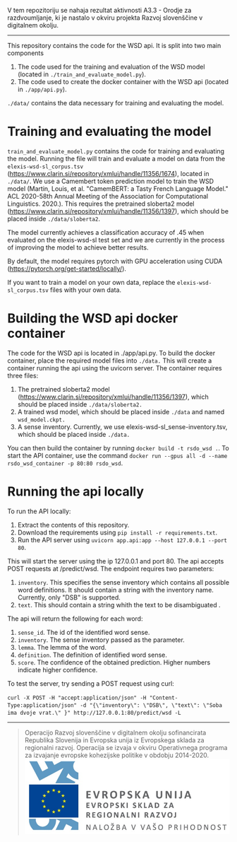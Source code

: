 V tem repozitoriju se nahaja rezultat aktivnosti A3.3 - Orodje za razdvoumljanje, ki je nastalo v okviru projekta Razvoj slovenščine v digitalnem okolju.

---

This repository contains the code for the WSD api. It is split into two main components

1. The code used for the training and evaluation of the WSD model (located in `./train_and_evaluate_model.py`).
2. The code used to create the docker container with the WSD api (located in `./app/api.py`).

`./data/` contains the data necessary for training and evaluating the model.

# Training and evaluating the model
`train_and_evaluate_model.py` contains the code for training and evaluating the model. Running the file will train and evaluate a model on data from the `elexis-wsd-sl_corpus.tsv` (https://www.clarin.si/repository/xmlui/handle/11356/1674), located in `./data/`. We use a Camembert token prediction model to train the WSD model (Martin, Louis, et al. "CamemBERT: a Tasty French Language Model." ACL 2020-58th Annual Meeting of the Association for Computational Linguistics. 2020.). This requires the pretrained sloberta2 model (https://www.clarin.si/repository/xmlui/handle/11356/1397), which should be placed inside `./data/sloberta2`.

The model currently achieves a classification accuracy of .45 when evaluated on the elexis-wsd-sl test set and we are currently in the process of improving the model to achieve better results.

By default, the model requires pytorch with GPU acceleration using CUDA (https://pytorch.org/get-started/locally/).

If you want to train a model on your own data, replace the `elexis-wsd-sl_corpus.tsv` files with your own data.

# Building the WSD api docker container
The code for the WSD api is located in ./app/api.py. To build the docker container, place the required model files into `./data.` This will create a container running the api using the uvicorn server. The container requires three files:
	
1. The pretrained sloberta2 model (https://www.clarin.si/repository/xmlui/handle/11356/1397), which should be placed inside `./data/sloberta2.`
2. A trained wsd model, which should be placed inside `./data` and named `wsd_model.ckpt.`
3. A sense inventory. Currently, we use elexis-wsd-sl_sense-inventory.tsv, which should be placed inside `./data.`

You can then build the container by running `docker build -t rsdo_wsd .`.  To start the API container, use the command `docker run --gpus all -d --name rsdo_wsd_container -p 80:80 rsdo_wsd`.

# Running the api locally
To run the API locally: 

1. Extract the contents of this repository.
2. Download the requirements using `pip install -r requirements.txt`.
3. Run the API server using `uvicorn app.api:app --host 127.0.0.1 --port 80`.

This will start the server using the ip 127.0.0.1 and port 80. The api accepts POST requests at /predict/wsd. The endpoint requires two parameters:

1. `inventory`. This specifies the sense inventory which contains all possible word definitions. It should contain a string with the inventory name.  Currently, only "DSB" is supported.
2. `text`. This should contain a string whith the text to be disambiguated .

The api will return the following for each word:

1. `sense_id`. The id of the identified word sense.
2. `inventory`. The sense inventory passed as the parameter.
3. `lemma`. The lemma of the word.
4. `definition`. The definition of identified word sense.
5. `score`. The confidence of the obtained prediction. Higher numbers indicate higher confidence.

To test the server, try sending a POST request using curl:

`curl -X POST -H "accept:application/json" -H "Content-Type:application/json" -d "{\"inventory\": \"DSB\", \"text\": \"Soba ima dvoje vrat.\" }" http://127.0.0.1:80/predict/wsd -L`



---
> Operacijo Razvoj slovenščine v digitalnem okolju sofinancirata Republika Slovenija in Evropska unija iz Evropskega sklada za regionalni razvoj. Operacija se izvaja v okviru Operativnega programa za izvajanje evropske kohezijske politike v obdobju 2014-2020. 
> ![RSDO](https://github.com/RSDO-DS3/RSDO-wsd/blob/main/Logo_EKP_sklad_za_regionalni_razvoj_SLO_slogan.jpg?raw=true)
